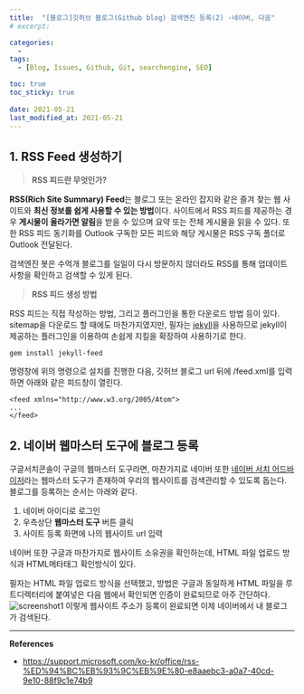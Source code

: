 ```yaml
---
title:  "[블로그]깃허브 블로그(Github blog) 검색엔진 등록(2) -네이버, 다음"
# excerpt: 

categories:
  - 
tags:
  - [Blog, Issues, Github, Git, searchengine, SEO]

toc: true
toc_sticky: true
 
date: 2021-05-21
last_modified_at: 2021-05-21
---
```


## 1. RSS Feed 생성하기
 >**RSS 피드란 무엇인가?**
 
**RSS(Rich Site Summary) Feed**는 블로그 또는 온라인 잡지와 같은 즐겨 찾는 웹 사이트와 **최신 정보를 쉽게 사용할 수 있는 방법**이다. 사이트에서 RSS 피드를 제공하는 경우 **게시물이 올라가면 알림**을 받을 수 있으며 요약 또는 전체 게시물을 읽을 수 있다. 또한 RSS 피드 동기화를 Outlook 구독한 모든 피드와 해당 게시물은 RSS 구독 폴더로 Outlook 전달된다. 

검색엔진 봇은 수억개 블로그를 일일이 다시 방문하지 않더라도 RSS를 통해 업데이트 사항을 확인하고 검색할 수 있게 된다. 

>**RSS 피드 생성 방법**

RSS 피드는 직접 작성하는 방법, 그리고 플러그인을 통한 다운로드 방법 등이 있다. 
sitemap을 다운로드 할 때에도 마찬가지였지만, 필자는 [jekyll]("http://jekyllrb-ko.github.io/")을 사용하므로 jekyll이 제공하는 플러그인을 이용하여 손쉽게 지킬을 확장하여 사용하기로 한다. 

```
gem install jekyll-feed
```

명령창에 위의 명령으로 설치를 진행한 다음, 깃허브 블로그 url 뒤에 /feed.xml를 입력하면
아래와 같은 피드창이 열린다.
```
<feed xmlns="http://www.w3.org/2005/Atom">
...
</feed>
```
## 2. 네이버 웹마스터 도구에 블로그 등록

구글서치콘솔이 구글의 웹마스터 도구라면, 마찬가지로 네이버 또한 [네이버 서치 어드바이저]("https://searchadvisor.naver.com/")라는 웹마스터 도구가 존재하여 우리의 웹사이트를 검색관리할 수 있도록 돕는다. 
블로그를 등록하는 순서는 아래와 같다.

1. 네이버 아이디로 로그인
2. 우측상단 **웹마스터 도구** 버튼 클릭
3. 사이트 등록 화면에 나의 웹사이트 url 입력

네이버 또한 구글과 마찬가지로 웹사이트 소유권을 확인하는데, HTML 파일 업로드 방식과 HTML메타태그 확인방식이 있다. 

필자는 HTML 파일 업로드 방식을 선택했고, 방법은 구글과 동일하게 HTML 파일을 루트디렉터리에 붙여넣은 다음 웹에서 확인되면 인증이 완료되므로 아주 간단하다.
![screenshot1](https://user-images.githubusercontent.com/82863114/119091943-c296b380-ba48-11eb-9902-7d2378183782.png) 
이렇게 웹사이트 주소가 등록이 완료되면 이제 네이버에서 내 블로그가 검색된다. 




*****
**References**

* <ref>https://support.microsoft.com/ko-kr/office/rss-%ED%94%BC%EB%93%9C%EB%9E%80-e8aaebc3-a0a7-40cd-9e10-88f9c1e74b9</ref>
